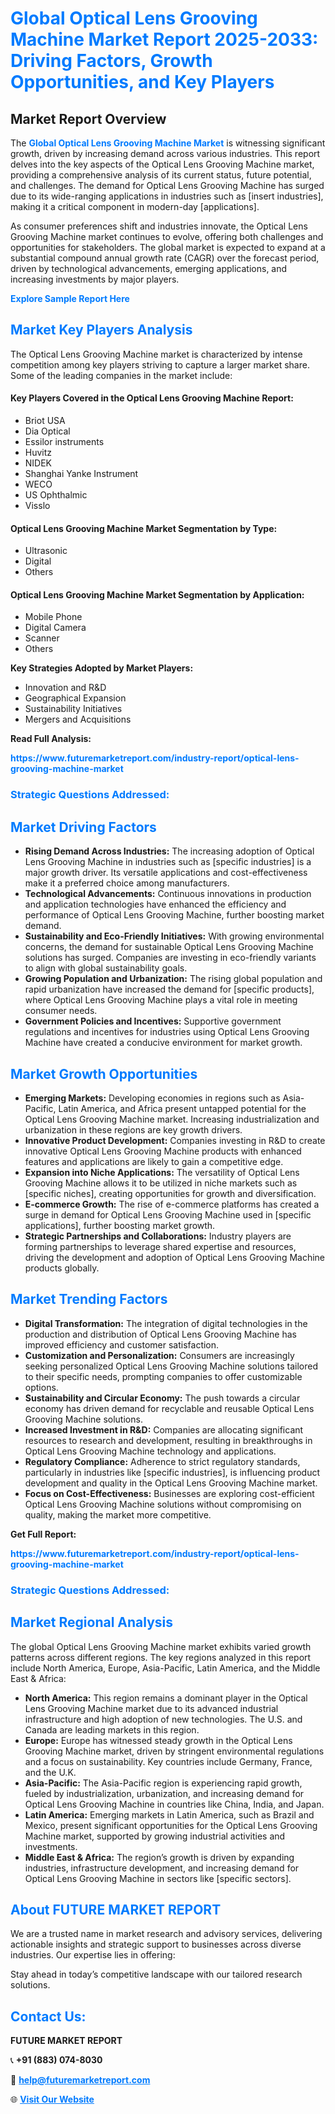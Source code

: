 <h1 style="color: #007BFF;">Global Optical Lens Grooving Machine Market Report 2025-2033: Driving Factors, Growth Opportunities, and Key Players</h1>

<section id="overview">
<h2>Market Report Overview</h2>
<p>The <a href="https://www.futuremarketreport.com/industry-report/optical-lens-grooving-machine-market" style="color: #007BFF; text-decoration: none;"><strong>Global Optical Lens Grooving Machine Market</strong></a> is witnessing significant growth, driven by increasing demand across various industries. This report delves into the key aspects of the Optical Lens Grooving Machine market, providing a comprehensive analysis of its current status, future potential, and challenges. The demand for Optical Lens Grooving Machine has surged due to its wide-ranging applications in industries such as [insert industries], making it a critical component in modern-day [applications].</p>
<p>As consumer preferences shift and industries innovate, the Optical Lens Grooving Machine market continues to evolve, offering both challenges and opportunities for stakeholders. The global market is expected to expand at a substantial compound annual growth rate (CAGR) over the forecast period, driven by technological advancements, emerging applications, and increasing investments by major players.</p>
</section>

<section id="overview">
<p><a href="https://www.futuremarketreport.com/request-sample/reportId=52721" style="color: #007BFF; text-decoration: none;"><strong>Explore Sample Report Here</strong></a></p>
</section>

<section id="key-players">
<h2 style="color: #007BFF;">Market Key Players Analysis</h2>
<p>The Optical Lens Grooving Machine market is characterized by intense competition among key players striving to capture a larger market share. Some of the leading companies in the market include:</p>
<h4>Key Players Covered in the Optical Lens Grooving Machine Report:</h4>
<ul><li>Briot USA</li><li>Dia Optical</li><li>Essilor instruments</li><li>Huvitz</li><li>NIDEK</li><li>Shanghai Yanke Instrument</li><li>WECO</li><li>US Ophthalmic</li><li>Visslo</li></ul>
<h4>Optical Lens Grooving Machine Market Segmentation by Type:</h4>
<ul><li>Ultrasonic</li><li>Digital</li><li>Others</li></ul>

<h4>Optical Lens Grooving Machine Market Segmentation by Application:</h4>
<ul><li>Mobile Phone</li><li>Digital Camera</li><li>Scanner</li><li>Others</li></ul>
<p><strong>Key Strategies Adopted by Market Players:</strong></p>
<ul>
<li>Innovation and R&D</li>
<li>Geographical Expansion</li>
<li>Sustainability Initiatives</li>
<li>Mergers and Acquisitions</li>
</ul>
</section>

<section>
<p><strong>Read Full Analysis: </strong></p><a href="https://www.futuremarketreport.com/industry-report/optical-lens-grooving-machine-market" style="color: #007BFF; text-decoration: none;"><strong>https://www.futuremarketreport.com/industry-report/optical-lens-grooving-machine-market</strong></a>
<h3 style="color: #007BFF;">Strategic Questions Addressed:</h3>
</section>

<section id="driving-factors">
<h2 style="color: #007BFF;">Market Driving Factors</h2>
<ul>
<li><strong>Rising Demand Across Industries:</strong> The increasing adoption of Optical Lens Grooving Machine in industries such as [specific industries] is a major growth driver. Its versatile applications and cost-effectiveness make it a preferred choice among manufacturers.</li>
<li><strong>Technological Advancements:</strong> Continuous innovations in production and application technologies have enhanced the efficiency and performance of Optical Lens Grooving Machine, further boosting market demand.</li>
<li><strong>Sustainability and Eco-Friendly Initiatives:</strong> With growing environmental concerns, the demand for sustainable Optical Lens Grooving Machine solutions has surged. Companies are investing in eco-friendly variants to align with global sustainability goals.</li>
<li><strong>Growing Population and Urbanization:</strong> The rising global population and rapid urbanization have increased the demand for [specific products], where Optical Lens Grooving Machine plays a vital role in meeting consumer needs.</li>
<li><strong>Government Policies and Incentives:</strong> Supportive government regulations and incentives for industries using Optical Lens Grooving Machine have created a conducive environment for market growth.</li>
</ul>
</section>

<section id="growth-opportunities">
<h2 style="color: #007BFF;">Market Growth Opportunities</h2>
<ul>
<li><strong>Emerging Markets:</strong> Developing economies in regions such as Asia-Pacific, Latin America, and Africa present untapped potential for the Optical Lens Grooving Machine market. Increasing industrialization and urbanization in these regions are key growth drivers.</li>
<li><strong>Innovative Product Development:</strong> Companies investing in R&D to create innovative Optical Lens Grooving Machine products with enhanced features and applications are likely to gain a competitive edge.</li>
<li><strong>Expansion into Niche Applications:</strong> The versatility of Optical Lens Grooving Machine allows it to be utilized in niche markets such as [specific niches], creating opportunities for growth and diversification.</li>
<li><strong>E-commerce Growth:</strong> The rise of e-commerce platforms has created a surge in demand for Optical Lens Grooving Machine used in [specific applications], further boosting market growth.</li>
<li><strong>Strategic Partnerships and Collaborations:</strong> Industry players are forming partnerships to leverage shared expertise and resources, driving the development and adoption of Optical Lens Grooving Machine products globally.</li>
</ul>
</section>

<section id="trending-factors">
<h2 style="color: #007BFF;">Market Trending Factors</h2>
<ul>
<li><strong>Digital Transformation:</strong> The integration of digital technologies in the production and distribution of Optical Lens Grooving Machine has improved efficiency and customer satisfaction.</li>
<li><strong>Customization and Personalization:</strong> Consumers are increasingly seeking personalized Optical Lens Grooving Machine solutions tailored to their specific needs, prompting companies to offer customizable options.</li>
<li><strong>Sustainability and Circular Economy:</strong> The push towards a circular economy has driven demand for recyclable and reusable Optical Lens Grooving Machine solutions.</li>
<li><strong>Increased Investment in R&D:</strong> Companies are allocating significant resources to research and development, resulting in breakthroughs in Optical Lens Grooving Machine technology and applications.</li>
<li><strong>Regulatory Compliance:</strong> Adherence to strict regulatory standards, particularly in industries like [specific industries], is influencing product development and quality in the Optical Lens Grooving Machine market.</li>
<li><strong>Focus on Cost-Effectiveness:</strong> Businesses are exploring cost-efficient Optical Lens Grooving Machine solutions without compromising on quality, making the market more competitive.</li>
</ul>
</section>

<section>
<p><strong>Get Full Report: </strong></p><a href="https://www.futuremarketreport.com/industry-report/optical-lens-grooving-machine-market" style="color: #007BFF; text-decoration: none;"><strong>https://www.futuremarketreport.com/industry-report/optical-lens-grooving-machine-market</strong></a>
<h3 style="color: #007BFF;">Strategic Questions Addressed:</h3>
</section>


<section id="regional-analysis">
<h2 style="color: #007BFF;">Market Regional Analysis</h2>
<p>The global Optical Lens Grooving Machine market exhibits varied growth patterns across different regions. The key regions analyzed in this report include North America, Europe, Asia-Pacific, Latin America, and the Middle East & Africa:</p>
<ul>
<li><strong>North America:</strong> This region remains a dominant player in the Optical Lens Grooving Machine market due to its advanced industrial infrastructure and high adoption of new technologies. The U.S. and Canada are leading markets in this region.</li>
<li><strong>Europe:</strong> Europe has witnessed steady growth in the Optical Lens Grooving Machine market, driven by stringent environmental regulations and a focus on sustainability. Key countries include Germany, France, and the U.K.</li>
<li><strong>Asia-Pacific:</strong> The Asia-Pacific region is experiencing rapid growth, fueled by industrialization, urbanization, and increasing demand for Optical Lens Grooving Machine in countries like China, India, and Japan.</li>
<li><strong>Latin America:</strong> Emerging markets in Latin America, such as Brazil and Mexico, present significant opportunities for the Optical Lens Grooving Machine market, supported by growing industrial activities and investments.</li>
<li><strong>Middle East & Africa:</strong> The region’s growth is driven by expanding industries, infrastructure development, and increasing demand for Optical Lens Grooving Machine in sectors like [specific sectors].</li>
</ul>
</section>

<footer>
<h2 style="color: #007BFF;">About FUTURE MARKET REPORT</h2>
<p>We are a trusted name in market research and advisory services, delivering actionable insights and strategic support to businesses across diverse industries. Our expertise lies in offering:</p>

<p>Stay ahead in today’s competitive landscape with our tailored research solutions.</p>

<h2 style="color: #007BFF;">Contact Us:</h2>
<p><strong>FUTURE MARKET REPORT</strong></p>
<p>📞 <strong>+91 (883) 074-8030</strong></p>
<p>📧 <strong><a href="mailto:help@futuremarketreport.com" style="color: #007BFF;">help@futuremarketreport.com</a></strong></p>
<p>🌐 <strong><a href="https://www.futuremarketreport.com/" style="color: #007BFF;">Visit Our Website</a></strong></p>
</footer>